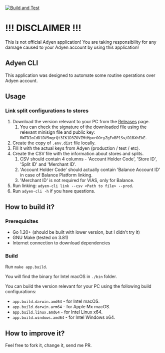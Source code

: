 [![Build and Test](https://github.com/Toshik1978/adyen-cli/workflows/Build%20and%20Test/badge.svg)](https://github.com/Toshik1978/adyen-cli/actions)
# !!! DISCLAIMER !!!

This is not official Adyen application!
You are taking responsibility for any damage caused to your Adyen account by using this application!

## Adyen CLI

This application was designed to automate some routine operations over Adyen account.

## Usage
### Link split configurations to stores

1. Download the version relevant to your PC from the [Releases](https://github.com/Toshik1978/adyen-cli/releases) page.
   1. You can check the signature of the downloaded file using the relevant minisign file and public key: `RWTDIoCdDlDV5mgrQt3IK1D3ZOVZMtMpxrOO+yZgFvBP1Sv/D1BXhEkE`.
2. Create the copy of `.env.dist` file locally.
2. Fill it with the actual keys from Adyen (production / test / etc).
3. Create the CSV file with the information about stores and splits.
   1. CSV should contain 4 columns - 'Account Holder Code', 'Store ID', 'Split ID' and 'Merchant ID'.
   2. 'Account Holder Code' should actually contain 'Balance Account ID' in case of Balance Platform linking.
   3. 'Merchant ID' is not required for VIAS, only for Balance.
4. Run linking: `adyen-cli link --csv <Path to file> --prod`.
5. Run `adyen-cli -h` if you have questions.

## How to build it?
### Prerequisites

- Go 1.20+ (should be built with lower version, but I didn't try it)
- GNU Make (tested on 3.81)
- Internet connection to download dependencies

### Build

Run `make app.build`.

You will find the binary for Intel macOS in `./bin` folder.

You can build the version relevant for your PC using the following build configurations:

- `app.build.darwin.amd64` - for Intel macOS.
- `app.build.darwin.arm64` - for Apple Mx macOS.
- `app.build.linux.amd64` - for Intel Linux x64.
- `app.build.windows.amd64` - for Intel Windows x64.

## How to improve it?

Feel free to fork it, change it, send me PR.
